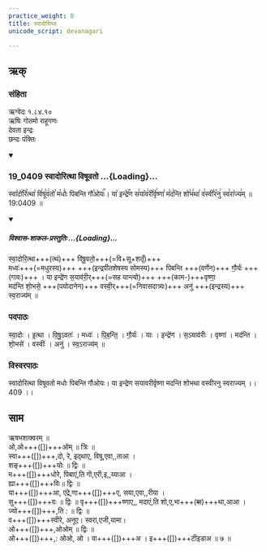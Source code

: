 ```yaml
---
practice_weight: 0
title: स्वादोरित्था
unicode_script: devanagari

---
```

## ऋक्

### संहिता

ऋग्वेदः  १.८४.१०  
ऋषिः  गोतमो राहूगणः  
देवता  इन्द्रः  
छन्दः  पंक्तिः

<div class="js_include" includetitle="false" newlevelforh1="3" unfilled url="/vedAH_sAma/kauthumam/saMhitA/vishvAsa-prastutiH/1_pUrvArchikaH/5/1/19_0409_svAdoritthA_viShUvato.md">
<details open><summary><h3>19_0409 स्वादोरित्था विषूवतो ...{Loading}...</h3></summary>

स्वा꣣दो꣢रि꣣त्था꣡ वि꣢षू꣣व꣢तो꣣ म꣡धोः꣢ पिबन्ति गौ꣣ओयः꣢꣯। या꣡ इन्द्रे꣢꣯ण स꣣या꣡व꣢री꣣र्वृ꣢ष्णा꣣ म꣡द꣢न्ति शो꣣भ꣢था꣣ व꣢स्वी꣣र꣡नु꣢ स्व꣣रा꣡ज्य꣢म् ॥ 19:0409 ॥

<div class="js_include" newlevelforh1="2" title="विश्वास-शाकल-प्रस्तुतिः" unfilled="" url="/vedAH_Rk/shAkalam/saMhitA/vishvAsa-prastutiH/01/084/10_svAdoritthA_viShUvato.md">
<details open><summary><h5>विश्वास-शाकल-प्रस्तुतिः ...{Loading}...</h5></summary>



स्वा॒दोरि॒त्था+++(त्थं)+++  वि॑षू॒वतो॒+++(=वि+सू+शतृँ)+++  
मध्वः॑+++(=मधुरस्य)+++ +++(इन्द्रपीतशेषस्य सोमस्य)+++ पिबन्ति +++(वर्णेन)+++ गौ॒र्यः॑ +++(गावः)+++ ।
या इन्द्रे॑ण स॒याव॑री॒र्+++(=सह यान्त्यो)+++ +++(काम-)+++वृष्णा॒  
मद॑न्ति शो॒भसे॒ +++(पयोदानेन)+++ वस्वी॒र्+++(=निवासदात्र्यः)+++ अनु॑ +++(इन्द्रस्य)+++ स्व॒राज्य॑म् ॥  

</details>
</div>
</details>
</div>  


### पदपाठः
स्वा॒दोः । इ॒त्था । वि॒षु॒ऽवतः॑ । मध्वः॑ । पि॒ब॒न्ति॒ । गौ॒र्यः॑ ।
याः । इन्द्रे॑ण । स॒ऽयाव॑रीः । वृष्णा॑ । मद॑न्ति । शो॒भसे॑ । वस्वीः॑ । अनु॑ । स्व॒ऽराज्य॑म् ॥

### विस्वरपाठः
स्वादोरित्था विषूवतो मधोः पिबन्ति गौओयः। या इन्द्रेण सयावरीर्वृष्णा मदन्ति शोभथा वस्वीरनु स्वराज्यम् ।।409 ।।

## साम

<div caption="गोपालार्यः 2015" class="audioEmbed" src="https://archive
.org/download/jaiminIya-sAma-gAna-paravastu-tradition-gopAla-2015/svAdor-itthA.mp3"></div>

ऋषभशाक्वरम् ॥  
ओ,ओ+++([])+++ओम् ॥ त्रिः ॥  
स्वा+++([])+++,दो, रे, इद्थाए, विषू,एवा,,ताआ ।  
शङ्+++([])+++योः ॥ द्विः ॥   
म+++([])+++धोरे, पिबाएं,ति गॊ,एरी,इ,,य्याआ ।  
ह्या+++([])+++विः॥ द्विः ॥  
या+++([])+++आ, एंद्रे,णा+++([])+++ए, सया,एवा,,रीया ।  
सु+++([])+++वः ॥ द्विः ॥
वृ+++([])+++ष्णाए,, मदाएं,ति शो,ए,भा+++(~~बा~~)+++था,आआ ।  
ज्यो+++([])+++,ति : ॥ द्विः ॥  
व+++([])+++स्वीरे, अनूए। स्वरा,एजी,यामा।  
ओ+++([])+++,ओओम् ॥ द्विः ॥  
ओ+++([])+++,: ओओ, ओ । वा+++([])+++अ ।
इ+++([])+++टीइडाअ ॥ ७ ॥